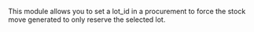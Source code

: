 This module allows you to set a lot_id in a procurement to force the
stock move generated to only reserve the selected lot.
